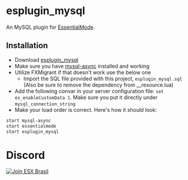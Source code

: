 # esplugin_mysql

An MySQL plugin for [EssentialMode](https://github.com/ESX-Brasil/essentialmode).

## Installation

- Download [esplugin_mysql](https://github.com/ESX-Brasil/esplugin_mysql/archive/master.zip)
- Make sure you have [mysql-async](https://github.com/ESX-Brasil/mysql-async) installed and working
- Utilize FXMigrant if that doesn't work use the below one
  - Import the SQL file provided with this project, `esplugin_mysql.sql` (Also be sure to remove the dependency from __resource.lua)
- Add the following convar in your server configuration file: `set es_enableCustomData 1`. Make sure you put it directly under `mysql_connection_string`
- Make your load order is correct. Here's how it should look:

```bash
start mysql-async
start essentialmode
start esplugin_mysql
```

# Discord

[![Join ESX Brasil](https://discordapp.com/api/guilds/693468263161659402/embed.png?style=banner2)](https://discord.gg/ZGXTsdN)
